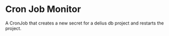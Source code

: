 # Cron Job Monitor

A CronJob that creates a new secret for a delius db project and restarts the project.
